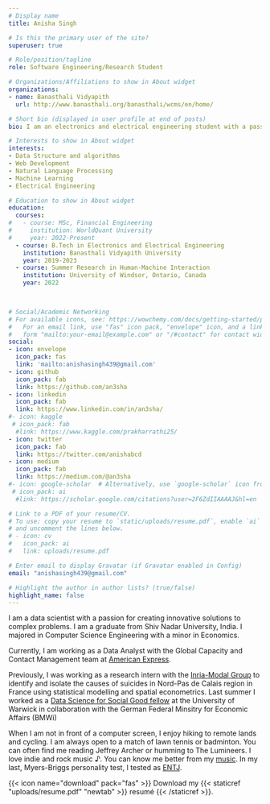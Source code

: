 ```yaml
---
# Display name
title: Anisha Singh

# Is this the primary user of the site?
superuser: true

# Role/position/tagline
role: Software Engineering/Research Student

# Organizations/Affiliations to show in About widget
organizations:
- name: Banasthali Vidyapith
  url: http://www.banasthali.org/banasthali/wcms/en/home/

# Short bio (displayed in user profile at end of posts)
bio: I am an electronics and electrical engineering student with a passion in computer science 

# Interests to show in About widget
interests:
- Data Structure and algorithms
- Web Development
- Natural Language Processing 
- Machine Learning
- Electrical Engineering

# Education to show in About widget
education:
  courses:
#   - course: MSc, Financial Engineering
#     institution: WorldQuant University
#     year: 2022-Present
  - course: B.Tech in Electronics and Electrical Engineering
    institution: Banasthali Vidyapith University
    year: 2019-2023
  - course: Summer Research in Human-Machine Interaction 
    institution: University of Windsor, Ontario, Canada
    year: 2022

 

# Social/Academic Networking
# For available icons, see: https://wowchemy.com/docs/getting-started/page-builder/#icons
#   For an email link, use "fas" icon pack, "envelope" icon, and a link in the
#   form "mailto:your-email@example.com" or "/#contact" for contact widget.
social:
- icon: envelope
  icon_pack: fas
  link: 'mailto:anishasingh439@gmail.com'
- icon: github
  icon_pack: fab
  link: https://github.com/an3sha
- icon: linkedin
  icon_pack: fab
  link: https://www.linkedin.com/in/an3sha/
#- icon: kaggle
 # icon_pack: fab
  #link: https://www.kaggle.com/prakharrathi25/
- icon: twitter
  icon_pack: fab
  link: https://twitter.com/anishabcd
- icon: medium 
  icon_pack: fab
  link: https://medium.com/@an3sha
#- icon: google-scholar  # Alternatively, use `google-scholar` icon from `ai` icon pack
 # icon_pack: ai
  #link: https://scholar.google.com/citations?user=2F6ZdIIAAAAJ&hl=en

# Link to a PDF of your resume/CV.
# To use: copy your resume to `static/uploads/resume.pdf`, enable `ai` icons in `params.toml`, 
# and uncomment the lines below.
# - icon: cv
#   icon_pack: ai
#   link: uploads/resume.pdf

# Enter email to display Gravatar (if Gravatar enabled in Config)
email: "anishasingh439@gmail.com"

# Highlight the author in author lists? (true/false)
highlight_name: false
---
```


I am a data scientist with a passion for creating innovative solutions to complex problems. I am a graduate from Shiv Nadar University, India. I majored in Computer Science Engineering with a minor in Economics.

Currently, I am working as a Data Analyst with the Global Capacity and Contact Management team at [American Express](https://www.americanexpress.com/).

Previously, I was working as a research intern with the [Inria-Modal Group](https://www.inria.fr/en) to identify and isolate the causes of suicides in Nord-Pas de Calais region in France using statistical modelling and spatial econometrics. Last summer I worked as a [Data Science for Social Good fellow](https://warwick.ac.uk/research/data-science/warwick-data/dssgx/) at the University of Warwick in collaboration with the German Federal Minsitry for Economic Affairs (BMWi)

When I am not in front of a computer screen, I enjoy hiking to remote lands and cycling. I am always open to a match of lawn tennis or badminton. You can often find me reading Jeffrey Archer or humming to The Lumineers. I love indie and rock music ♪. You can know me better from my [music](https://open.spotify.com/playlist/55TKQygNmJjb38rjaDZ3NN?si=luxTkgeqRxC9rrDT4Mhe3A). In my last, Myers-Briggs personality test, I tested as [ENTJ](https://www.16personalities.com/entj-personality).

{{< icon name="download" pack="fas" >}} Download my {{< staticref "uploads/resume.pdf" "newtab" >}} resumé {{< /staticref >}}.
